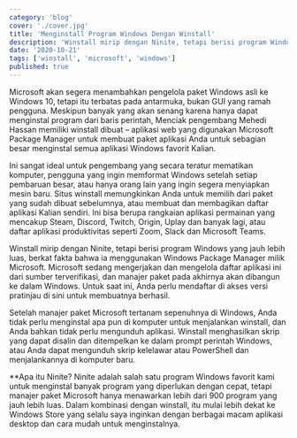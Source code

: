 ```yaml
---
category: 'blog'
cover: './cover.jpg'
title: 'Menginstall Program Windows Dengan Winstall'
description: 'Winstall mirip dengan Ninite, tetapi berisi program Windows yang jauh lebih luas.'
date: '2020-10-21'
tags: ['winstall', 'microsoft', 'windows']
published: true
---
```


Microsoft akan segera menambahkan pengelola paket Windows asli ke Windows 10, tetapi itu terbatas pada antarmuka, bukan GUI yang ramah pengguna. Meskipun banyak yang akan senang karena hanya dapat menginstal program dari baris perintah, Menciak pengembang Mehedi Hassan memiliki winstall dibuat – aplikasi web yang digunakan Microsoft Package Manager untuk membuat paket aplikasi Anda untuk sebagian besar menginstal semua aplikasi Windows favorit Kalian.

Ini sangat ideal untuk pengembang yang secara teratur mematikan komputer, pengguna yang ingin memformat Windows setelah setiap pembaruan besar, atau hanya orang lain yang ingin segera menyiapkan mesin baru. Situs winstall memungkinkan Anda untuk memilih dari paket yang sudah dibuat sebelumnya, atau membuat dan membagikan daftar aplikasi Kalian sendiri. Ini bisa berupa rangkaian aplikasi permainan yang mencakup Steam, Discord, Twitch, Origin, Uplay dan banyak lagi, atau daftar aplikasi produktivitas seperti Zoom, Slack dan Microsoft Teams.

Winstall mirip dengan Ninite, tetapi berisi program Windows yang jauh lebih luas, berkat fakta bahwa ia menggunakan Windows Package Manager milik Microsoft. Microsoft sedang mengerjakan dan mengelola daftar aplikasi ini dari sumber terverifikasi, dan manajer paket pada akhirnya akan dibangun ke dalam Windows. Untuk saat ini, Anda perlu mendaftar di akses versi pratinjau di sini untuk membuatnya berhasil.

Setelah manajer paket Microsoft tertanam sepenuhnya di Windows, Anda tidak perlu menginstal apa pun di komputer untuk menjalankan winstall, dan Anda bahkan tidak perlu mengunduh aplikasi. Winstall menghasilkan skrip yang dapat disalin dan ditempelkan ke dalam prompt perintah Windows, atau Anda dapat mengunduh skrip kelelawar atau PowerShell dan menjalankannya di komputer baru.

**Apa itu Ninite?
Ninite adalah salah satu program Windows favorit kami untuk menginstal banyak program yang diperlukan dengan cepat, tetapi manajer paket Microsoft hanya menawarkan lebih dari 900 program yang jauh lebih luas. Dalam kombinasi dengan winstall, itu mulai lebih dekat ke Windows Store yang selalu saya inginkan dengan berbagai macam aplikasi desktop dan cara mudah untuk menginstalnya.
